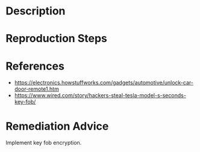 # Description


# Reproduction Steps


# References

- https://electronics.howstuffworks.com/gadgets/automotive/unlock-car-door-remote1.htm
- https://www.wired.com/story/hackers-steal-tesla-model-s-seconds-key-fob/


# Remediation Advice

Implement key fob encryption.